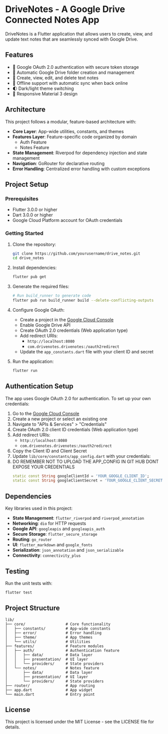 # DriveNotes - A Google Drive Connected Notes App

DriveNotes is a Flutter application that allows users to create, view, and update text notes that are seamlessly synced with Google Drive.

## Features

- 🔐 Google OAuth 2.0 authentication with secure token storage
- 📁 Automatic Google Drive folder creation and management
- 📝 Create, view, edit, and delete text notes
- 🔄 Offline support with automatic sync when back online
- 🌓 Dark/light theme switching
- 📱 Responsive Material 3 design

## Architecture

This project follows a modular, feature-based architecture with:

- **Core Layer**: App-wide utilities, constants, and themes
- **Features Layer**: Feature-specific code organized by domain
  - Auth Feature
  - Notes Feature
- **State Management**: Riverpod for dependency injection and state management
- **Navigation**: GoRouter for declarative routing
- **Error Handling**: Centralized error handling with custom exceptions

## Project Setup

### Prerequisites

- Flutter 3.0.0 or higher
- Dart 3.0.0 or higher
- Google Cloud Platform account for OAuth credentials

### Getting Started

1. Clone the repository:

   ```bash
   git clone https://github.com/yourusername/drive_notes.git
   cd drive_notes
   ```

2. Install dependencies:

   ```bash
   flutter pub get
   ```

3. Generate the required files:

   ```bash
   # Run build_runner to generate code
   flutter pub run build_runner build --delete-conflicting-outputs
   ```

4. Configure Google OAuth:

   - Create a project in the [Google Cloud Console](https://console.cloud.google.com/)
   - Enable Google Drive API
   - Create OAuth 2.0 credentials (Web application type)
   - Add redirect URIs:
     - `http://localhost:8080`
     - `com.drivenotes.drivenotes:/oauth2redirect`
   - Update the `app_constants.dart` file with your client ID and secret

5. Run the application:
   ```bash
   flutter run
   ```

## Authentication Setup

The app uses Google OAuth 2.0 for authentication. To set up your own credentials:

1. Go to the [Google Cloud Console](https://console.cloud.google.com/)
2. Create a new project or select an existing one
3. Navigate to "APIs & Services" > "Credentials"
4. Create OAuth 2.0 client ID credentials (Web application type)
5. Add redirect URIs:
   - `http://localhost:8080`
   - `com.drivenotes.drivenotes:/oauth2redirect`
6. Copy the Client ID and Client Secret
7. Update `lib/core/constants/app_config.dart` with your credentials:
8. DO REMEMBER NOT TO UPLOAD THE APP_CONFIG IN GIT HUB DONT EXPOSE YOUR CREDENTIALS
   ```dart
   static const String googleClientId = 'YOUR_GOOGLE_CLIENT_ID';
   static const String googleClientSecret = 'YOUR_GOOGLE_CLIENT_SECRET';
   ```

## Dependencies

Key libraries used in this project:

- **State Management**: `flutter_riverpod` and `riverpod_annotation`
- **Networking**: `dio` for HTTP requests
- **Google API**: `googleapis` and `googleapis_auth`
- **Secure Storage**: `flutter_secure_storage`
- **Routing**: `go_router`
- **UI**: `flutter_markdown` and `google_fonts`
- **Serialization**: `json_annotation` and `json_serializable`
- **Connectivity**: `connectivity_plus`

## Testing

Run the unit tests with:

```bash
flutter test
```

## Project Structure

```
lib/
├── core/                  # Core functionality
│   ├── constants/         # App-wide constants
│   ├── error/             # Error handling
│   ├── theme/             # App themes
│   └── utils/             # Utilities
├── features/              # Feature modules
│   ├── auth/              # Authentication feature
│   │   ├── data/          # Data layer
│   │   ├── presentation/  # UI layer
│   │   └── providers/     # State providers
│   └── notes/             # Notes feature
│       ├── data/          # Data layer
│       ├── presentation/  # UI layer
│       └── providers/     # State providers
├── router/                # App routing
├── app.dart               # App widget
└── main.dart              # Entry point
```

## License

This project is licensed under the MIT License - see the LICENSE file for details.

